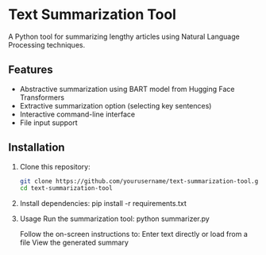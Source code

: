 # Text Summarization Tool

A Python tool for summarizing lengthy articles using Natural Language Processing techniques.

## Features

- Abstractive summarization using BART model from Hugging Face Transformers
- Extractive summarization option (selecting key sentences)
- Interactive command-line interface
- File input support

## Installation

1. Clone this repository:
   ```bash
   git clone https://github.com/yourusername/text-summarization-tool.git
   cd text-summarization-tool
2. Install dependencies:
   pip install -r requirements.txt

3. Usage
   Run the summarization tool:
   python summarizer.py
   
   Follow the on-screen instructions to:
   Enter text directly or load from a file
   View the generated summary
